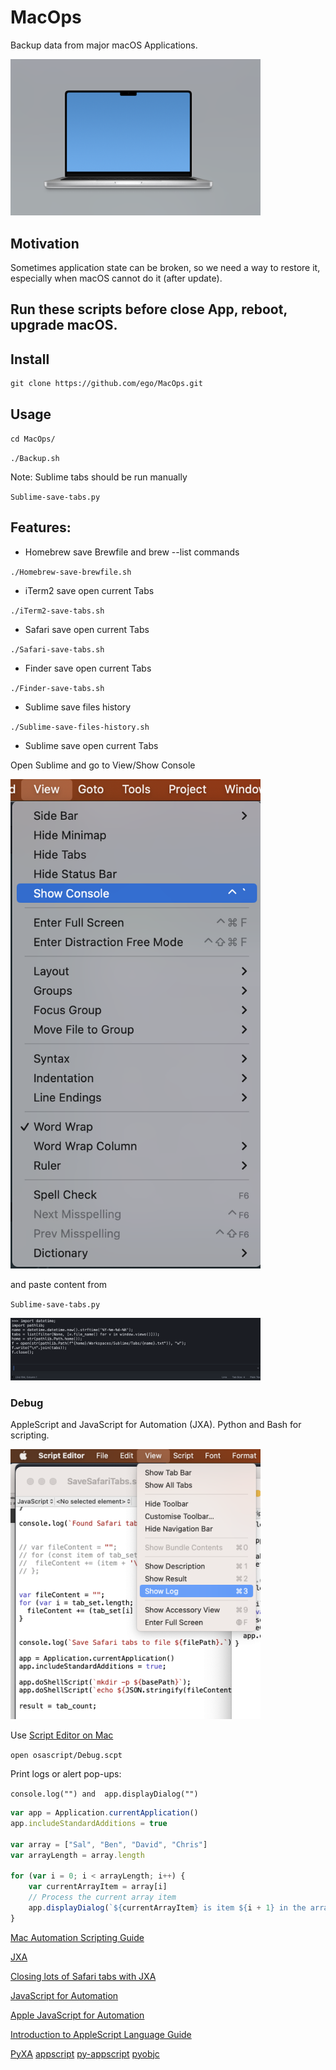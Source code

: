 # MacOps

Backup data from major macOS Applications.

<img src="img/MacOps.png" width="400" />

## Motivation

Sometimes application state can be broken, so we need a way to restore it, especially when macOS cannot do it (after update).

## Run these scripts before close App, reboot, upgrade macOS.

## Install

```shell
git clone https://github.com/ego/MacOps.git
```

## Usage

`cd MacOps/`

`./Backup.sh`

Note: Sublime tabs should be run manually

`Sublime-save-tabs.py`


## Features:

* Homebrew save Brewfile and brew --list commands

`./Homebrew-save-brewfile.sh`

* iTerm2 save open current Tabs

`./iTerm2-save-tabs.sh`

* Safari save open current Tabs

`./Safari-save-tabs.sh`

* Finder save open current Tabs

`./Finder-save-tabs.sh`

* Sublime save files history

`./Sublime-save-files-history.sh`

* Sublime save open current Tabs

Open Sublime and go to View/Show Console

<img src="img/Sublime-show-console.png" width="400" />

and paste content from

`Sublime-save-tabs.py`

<img src="img/Sublime-console-code.png" width="400" />


### Debug

AppleScript and JavaScript for Automation (JXA).
Python and Bash for scripting.

<img src="img/Debug-JXA.png" width="400" />

Use [Script Editor on Mac](https://support.apple.com/en-gb/guide/script-editor/scpedt6935/mac)

`open osascript/Debug.scpt`

Print logs or alert pop-ups:

`console.log("") and  app.displayDialog("")`

```JavaScript
var app = Application.currentApplication()
app.includeStandardAdditions = true

var array = ["Sal", "Ben", "David", "Chris"]
var arrayLength = array.length

for (var i = 0; i < arrayLength; i++) {
    var currentArrayItem = array[i]
    // Process the current array item
    app.displayDialog(`${currentArrayItem} is item ${i + 1} in the array.`)
}
```

[Mac Automation Scripting Guide](https://developer.apple.com/library/archive/documentation/LanguagesUtilities/Conceptual/MacAutomationScriptingGuide/ManipulateListsofItems.html)

[JXA](https://developer.apple.com/library/archive/releasenotes/InterapplicationCommunication/RN-JavaScriptForAutomation)

[Closing lots of Safari tabs with JXA](https://alexwlchan.net/2022/safari-tabs/)

[JavaScript for Automation](https://wiki.keyboardmaestro.com/JavaScript_for_Automation)

[Apple JavaScript for Automation](https://developer.apple.com/library/archive/releasenotes/InterapplicationCommunication/RN-JavaScriptForAutomation/Articles/Introduction.html#//apple_ref/doc/uid/TP40014508)

[Introduction to AppleScript Language Guide](https://developer.apple.com/library/archive/documentation/AppleScript/Conceptual/AppleScriptLangGuide/introduction/ASLR_intro.html#//apple_ref/doc/uid/TP40000983)

[PyXA](https://skaplanofficial.github.io/PyXA/tutorial/appscript.html)
[appscript](https://appscript.sourceforge.io)
[py-appscript](https://appscript.sourceforge.io/py-appscript/doc.html)
[pyobjc](https://pypi.org/project/pyobjc/)

